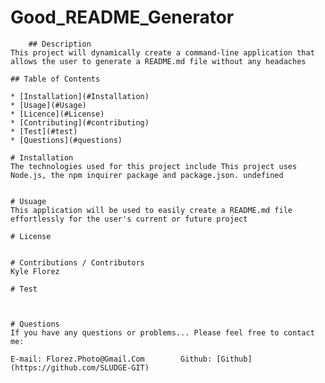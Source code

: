 # Good_README_Generator

     

        ## Description
    This project will dynamically create a command-line application that allows the user to generate a README.md file without any headaches

    ## Table of Contents

    * [Installation](#Installation)
    * [Usage](#Usage)
    * [Licence](#License)
    * [Contributing](#contributing)
    * [Test](#test)
    * [Questions](#questions)
 
    # Installation
    The technologies used for this project include This project uses Node.js, the npm inquirer package and package.json. undefined


    # Usuage
    This application will be used to easily create a README.md file effortlessly for the user's current or future project

    # License
     

    # Contributions / Contributors
    Kyle Florez

    # Test
    


    # Questions
    If you have any questions or problems... Please feel free to contact me:
    
    E-mail: Florez.Photo@Gmail.Com        Github: [Github](https://github.com/SLUDGE-GIT)
